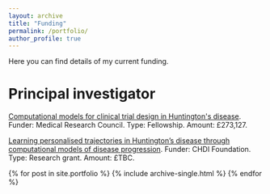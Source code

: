 ```yaml
---
layout: archive
title: "Funding"
permalink: /portfolio/
author_profile: true
---
```


Here you can find details of my current funding.

Principal investigator
===

[Computational models for clinical trial design in Huntington's disease](https://gtr.ukri.org/projects?ref=MR%2FT027770%2F1).
Funder: Medical Research Council.
Type: Fellowship.
Amount: £273,127.

[Learning personalised trajectories in Huntington’s disease through computational models of disease progression]().
Funder: CHDI Foundation.
Type: Research grant.
Amount: £TBC.

<!-- Co-investigator
===
-->


<!-- {% include base_path %}  -->


{% for post in site.portfolio %}
  {% include archive-single.html %}
{% endfor %}

